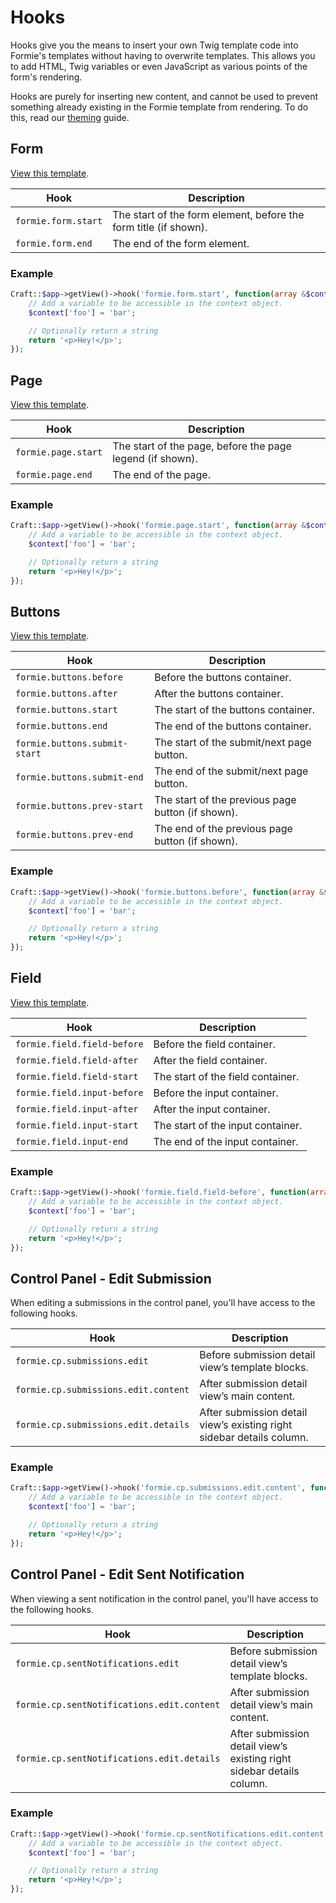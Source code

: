 # Hooks
Hooks give you the means to insert your own Twig template code into Formie's templates without having to overwrite templates. This allows you to add HTML, Twig variables or even JavaScript as various points of the form's rendering.

Hooks are purely for inserting new content, and cannot be used to prevent something already existing in the Formie template from rendering. To do this, read our [theming](docs:theming) guide.

## Form
[View this template](https://github.com/verbb/formie/blob/craft-4/src/templates/_special/form-template/form.html).

Hook | Description
--- | ---
`formie.form.start` | The start of the form element, before the form title (if shown).
`formie.form.end` | The end of the form element.

### Example

```php
Craft::$app->getView()->hook('formie.form.start', function(array &$context) {
    // Add a variable to be accessible in the context object.
    $context['foo'] = 'bar';

    // Optionally return a string
    return '<p>Hey!</p>';
});
```


## Page
[View this template](https://github.com/verbb/formie/blob/craft-4/src/templates/_special/form-template/page.html#L09-L41).

Hook | Description
--- | ---
`formie.page.start` | The start of the page, before the page legend (if shown).
`formie.page.end` | The end of the page.

### Example

```php
Craft::$app->getView()->hook('formie.page.start', function(array &$context) {
    // Add a variable to be accessible in the context object.
    $context['foo'] = 'bar';

    // Optionally return a string
    return '<p>Hey!</p>';
});
```


## Buttons
[View this template](https://github.com/verbb/formie/blob/craft-4/src/templates/_special/form-template/page.html#L38-L92).

Hook | Description
--- | ---
`formie.buttons.before` |  Before the buttons container.
`formie.buttons.after` |  After the buttons container.
`formie.buttons.start` |  The start of the buttons container.
`formie.buttons.end` |  The end of the buttons container.
`formie.buttons.submit-start` |  The start of the submit/next page button.
`formie.buttons.submit-end` |  The end of the submit/next page button.
`formie.buttons.prev-start` |  The start of the previous page button (if shown).
`formie.buttons.prev-end` |  The end of the previous page button (if shown).

### Example

```php
Craft::$app->getView()->hook('formie.buttons.before', function(array &$context) {
    // Add a variable to be accessible in the context object.
    $context['foo'] = 'bar';

    // Optionally return a string
    return '<p>Hey!</p>';
});
```


## Field
[View this template](https://github.com/verbb/formie/blob/craft-4/src/templates/_special/form-template/field.html).

Hook | Description
--- | ---
`formie.field.field-before` | Before the field container.
`formie.field.field-after` | After the field container.
`formie.field.field-start` | The start of the field container.
`formie.field.input-before` | Before the input container.
`formie.field.input-after` | After the input container.
`formie.field.input-start` | The start of the input container.
`formie.field.input-end` | The end of the input container.

### Example

```php
Craft::$app->getView()->hook('formie.field.field-before', function(array &$context) {
    // Add a variable to be accessible in the context object.
    $context['foo'] = 'bar';

    // Optionally return a string
    return '<p>Hey!</p>';
});
```

## Control Panel - Edit Submission
When editing a submissions in the control panel, you'll have access to the following hooks.

Hook | Description
--- | ---
`formie.cp.submissions.edit` | Before submission detail view’s template blocks.
`formie.cp.submissions.edit.content` | After submission detail view’s main content.
`formie.cp.submissions.edit.details` | After submission detail view’s existing right sidebar details column.

### Example

```php
Craft::$app->getView()->hook('formie.cp.submissions.edit.content', function(array &$context) {
    // Add a variable to be accessible in the context object.
    $context['foo'] = 'bar';

    // Optionally return a string
    return '<p>Hey!</p>';
});
```


## Control Panel - Edit Sent Notification
When viewing a sent notification in the control panel, you'll have access to the following hooks.

Hook | Description
--- | ---
`formie.cp.sentNotifications.edit` | Before submission detail view’s template blocks.
`formie.cp.sentNotifications.edit.content` | After submission detail view’s main content.
`formie.cp.sentNotifications.edit.details` | After submission detail view’s existing right sidebar details column.


### Example

```php
Craft::$app->getView()->hook('formie.cp.sentNotifications.edit.content', function(array &$context) {
    // Add a variable to be accessible in the context object.
    $context['foo'] = 'bar';

    // Optionally return a string
    return '<p>Hey!</p>';
});
```
